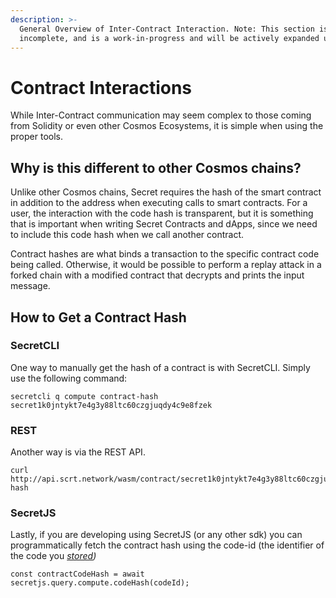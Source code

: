 ```yaml
---
description: >-
  General Overview of Inter-Contract Interaction. Note: This section is
  incomplete, and is a work-in-progress and will be actively expanded upon
---
```


# Contract Interactions

While Inter-Contract communication may seem complex to those coming from Solidity or even other Cosmos Ecosystems, it is simple when using the proper tools.

## Why is this different to other Cosmos chains?

Unlike other Cosmos chains, Secret requires the hash of the smart contract in addition to the address when executing calls to smart contracts. For a user, the interaction with the code hash is transparent, but it is something that is important when writing Secret Contracts and dApps, since we need to include this code hash when we call another contract.

Contract hashes are what binds a transaction to the specific contract code being called. Otherwise, it would be possible to perform a replay attack in a forked chain with a modified contract that decrypts and prints the input message.&#x20;

## How to Get a Contract Hash

### SecretCLI

One way to manually get the hash of a contract is with SecretCLI. Simply use the following command:

```
secretcli q compute contract-hash secret1k0jntykt7e4g3y88ltc60czgjuqdy4c9e8fzek
```

### REST

Another way is via the REST API.&#x20;

```
curl http://api.scrt.network/wasm/contract/secret1k0jntykt7e4g3y88ltc60czgjuqdy4c9e8fzek/code-hash
```

### SecretJS

Lastly, if you are developing using SecretJS (or any other sdk) you can programmatically fetch the contract hash using the code-id (the identifier of the code you [_stored_](../getting-started/compile-and-deploy.md#storing-the-contract)_)_

```
const contractCodeHash = await secretjs.query.compute.codeHash(codeId);
```
